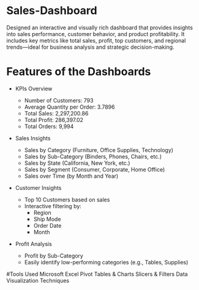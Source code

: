 # Sales-Dashboard
Designed an interactive and visually rich dashboard that provides insights into sales performance, customer behavior, and product profitability. It includes key metrics like total sales, profit, top customers, and regional trends—ideal for business analysis and strategic decision-making.

# Features of the Dashboards

- KPIs Overview
  - Number of Customers: 793
  - Average Quantity per Order: 3.7896
  - Total Sales: 2,297,200.86
  - Total Profit: 286,397.02
  - Total Orders: 9,994

- Sales Insights
  - Sales by Category (Furniture, Office Supplies, Technology)
  - Sales by Sub-Category (Binders, Phones, Chairs, etc.)
  - Sales by State (California, New York, etc.)
  - Sales by Segment (Consumer, Corporate, Home Office)
  - Sales over Time (by Month and Year)

- Customer Insights
  - Top 10 Customers based on sales
  - Interactive filtering by:
    - Region
    - Ship Mode
    - Order Date
    - Month

- Profit Analysis
  - Profit by Sub-Category
  - Easily identify low-performing categories (e.g., Tables, Supplies)
 

#Tools Used
Microsoft Excel
Pivot Tables & Charts
Slicers & Filters
Data Visualization Techniques

